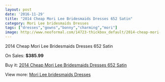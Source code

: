 ```yaml
---
layout: post
date: '2016-11-29'
title: "2014 Cheap Mori Lee Bridesmaids Dresses 652 Satin"
category: Mori Lee bridesmaids Dresses
tags: ["dresses","gowns","bonny","charming","mori"]
image: http://www.neoformal.com/14723-thickbox_default/2014-cheap-mori-lee-bridesmaids-dresses-652-satin.jpg
---
```

2014 Cheap Mori Lee Bridesmaids Dresses 652 Satin

On Sales: **$385.99**
<a href="https://www.neoformal.com/en/mori-lee-bridesmaids-dresses-2014/5042-2014-cheap-mori-lee-bridesmaids-dresses-652-satin.html"><amp-img layout="responsive" width="600" height="600" src="//www.neoformal.com/14723-thickbox_default/2014-cheap-mori-lee-bridesmaids-dresses-652-satin.jpg" alt="2014 Cheap Mori Lee Bridesmaids Dresses 652 Satin 0" /></a>

Buy it: [2014 Cheap Mori Lee Bridesmaids Dresses 652 Satin](https://www.neoformal.com/en/mori-lee-bridesmaids-dresses-2014/5042-2014-cheap-mori-lee-bridesmaids-dresses-652-satin.html "2014 Cheap Mori Lee Bridesmaids Dresses 652 Satin")

View more: [Mori Lee bridesmaids Dresses](https://www.neoformal.com/en/61-mori-lee-bridesmaids-dresses-2014 "Mori Lee bridesmaids Dresses")